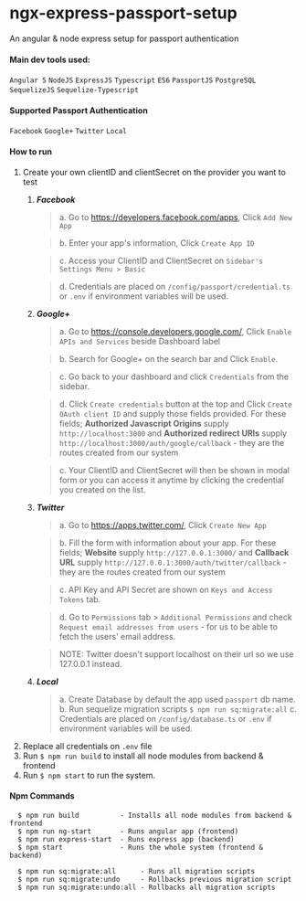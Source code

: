 # ngx-express-passport-setup


An angular & node express setup for passport authentication


#### Main dev tools used:
`Angular 5` `NodeJS` `ExpressJS` `Typescript` `ES6` `PassportJS` `PostgreSQL` `SequelizeJS` `Sequelize-Typescript`


#### Supported Passport Authentication
`Facebook` `Google+` `Twitter` `Local`


#### How to run

1. Create your own clientID and clientSecret on the provider you want to test
   1. **_Facebook_**
        > a. Go to https://developers.facebook.com/apps, Click `Add New App`
          
        > b. Enter your app's information, Click `Create App ID`
        
        > c. Access your ClientID and ClientSecret on `Sidebar's Settings Menu > Basic`   
        
        > d. Credentials are placed on `/config/passport/credential.ts` or `.env` if environment variables will be used.
   2. **_Google+_**
        > a. Go to https://console.developers.google.com/, Click `Enable APIs and Services` beside Dashboard label
        
        > b. Search for Google+ on the search bar and Click `Enable`.
        
        > c. Go back to your dashboard and click `Credentials` from the sidebar.
        
        > d. Click `Create credentials` button at the top and Click `Create OAuth client ID` and supply those fields provided.
          For these fields; **Authorized Javascript Origins** supply `http://localhost:3000` and **Authorized redirect URIs** supply `http://localhost:3000/auth/google/callback`
          - they are the routes created from our system
        
        > c. Your ClientID and ClientSecret will then be shown in modal form or you can access it anytime by clicking the credential you created on the list.
   3. **_Twitter_**
        > a. Go to https://apps.twitter.com/, Click `Create New App`
        
        > b. Fill the form with information about your app. For these fields; **Website** supply `http://127.0.0.1:3000/` and **Callback URL**
        supply 	`http://127.0.0.1:3000/auth/twitter/callback` - they are the routes created from our system
        
        > c. API Key and API Secret are shown on `Keys and Access Tokens` tab.  
        
        > d. Go to `Permissions` tab > `Additional Permissions` and check `Request email addresses from users` - for us to be able to fetch the users'
        email address. 
        
        > NOTE: Twitter doesn't support localhost on their url so we use 127.0.0.1 instead.
   
   4. **_Local_**          
        > a. Create Database by default the app used `passport` db name.
        > b. Run sequelize migration scripts `$ npm run sq:migrate:all`
        > c. Credentials are placed on `/config/database.ts` or `.env` if environment variables will be used.
2. Replace all credentials on `.env` file
3. Run `$ npm run build` to install all node modules from backend  & frontend
4. Run `$ npm start` to run the system.


#### Npm Commands
```
  $ npm run build          - Installs all node modules from backend & frontend
  $ npm run ng-start       - Runs angular app (frontend)
  $ npm run express-start  - Runs express app (backend)
  $ npm start              - Runs the whole system (frontend & backend)
  
  $ npm run sq:migrate:all      - Runs all migration scripts
  $ npm run sq:migrate:undo     - Rollbacks previous migration script
  $ npm run sq:migrate:undo:all - Rollbacks all migration scripts
     
```




